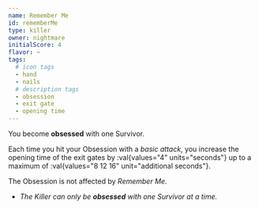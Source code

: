 ```yaml
---
name: Remember Me
id: rememberMe
type: killer
owner: nightmare
initialScore: 4
flavor: ~
tags:
  # icon tags
  - hand
  - nails
  # description tags
  - obsession
  - exit gate
  - opening time
---
```


You become **obsessed** with one Survivor.

Each time you hit your Obsession with a _basic attack_, you increase the opening time of the exit gates by :val{values="4" units="seconds"} up to a maximum of :val{values="8 12 16" unit="additional seconds"}.

The Obsession is not affected by _Remember Me_.

- _The Killer can only be **obsessed** with one Survivor at a time._
